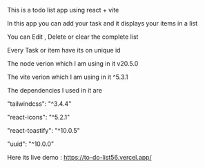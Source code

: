 This is a todo list app using react + vite

In this app you can add your task and it displays your items in a list 

You can Edit , Delete or clear the complete list

Every Task or item have its on unique id

The node verion which I am using in it v20.5.0

The vite verion which I am using in it ^5.3.1

The dependencies I used in it are 

"tailwindcss": "^3.4.4"

"react-icons": "^5.2.1"

"react-toastify": "^10.0.5"

"uuid": "^10.0.0"

Here its live demo : https://to-do-list56.vercel.app/



